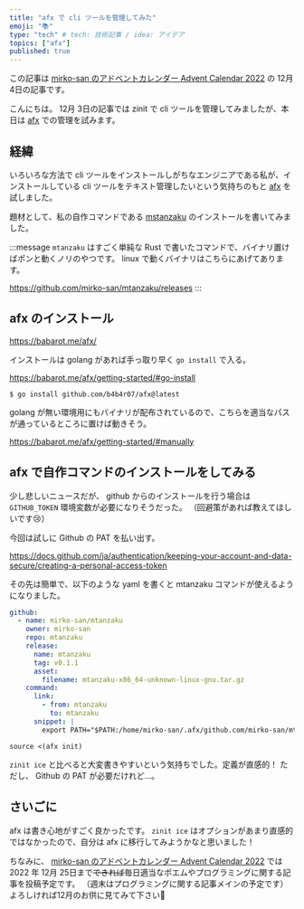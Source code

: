 ```yaml
---
title: "afx で cli ツールを管理してみた"
emoji: "📚"
type: "tech" # tech: 技術記事 / idea: アイデア
topics: ["afx"]
published: true
---
```


この記事は [mirko-san のアドベントカレンダー Advent Calendar 2022](https://adventar.org/calendars/8051) の 12月 4日の記事です。

こんにちは。
12月 3日の記事では zinit で cli ツールを管理してみましたが、本日は [afx](https://babarot.me/afx/) での管理を試みます。

## 経緯

いろいろな方法で cli ツールをインストールしがちなエンジニアである私が、インストールしている cli ツールをテキスト管理したいという気持ちのもと [afx](https://babarot.me/afx/) を試しました。

題材として、私の自作コマンドである [mstanzaku](https://github.com/mirko-san/mtanzaku) のインストールを書いてみました。

:::message
`mtanzaku` はすごく単純な Rust で書いたコマンドで、バイナリ置けばポンと動くノリのやつです。
linux で動くバイナリはこちらにあげてあります。

https://github.com/mirko-san/mtanzaku/releases
:::

## afx のインストール

https://babarot.me/afx/

インストールは golang があれば手っ取り早く `go install` で入る。

https://babarot.me/afx/getting-started/#go-install

```
$ go install github.com/b4b4r07/afx@latest
```

golang が無い環境用にもバイナリが配布されているので、こちらを適当なパスが通っているところに置けば動きそう。

https://babarot.me/afx/getting-started/#manually

## afx で自作コマンドのインストールをしてみる

少し悲しいニュースだが、 github からのインストールを行う場合は `GITHUB_TOKEN` 環境変数が必要になりそうだった。
（回避策があれば教えてほしいです😢）

今回は試しに Github の PAT を払い出す。

https://docs.github.com/ja/authentication/keeping-your-account-and-data-secure/creating-a-personal-access-token

その先は簡単で、以下のような yaml を書くと mtanzaku コマンドが使えるようになりました。

```yaml:~/.config/afx/main.yaml
github:
  - name: mirko-san/mtanzaku
    owner: mirko-san
    repo: mtanzaku
    release:
      name: mtanzaku
      tag: v0.1.1
      asset:
        filename: mtanzaku-x86_64-unknown-linux-gnu.tar.gz
    command:
      link:
        - from: mtanzaku
          to: mtanzaku
      snippet: |
        export PATH="$PATH:/home/mirko-san/.afx/github.com/mirko-san/mtanzaku"
```

```shell:~/.zshrc
source <(afx init)
```

`zinit ice` と比べると大変書きやすいという気持ちでした。定義が直感的！
ただし、 Github の PAT が必要だけれど…。

## さいごに

afx は書き心地がすごく良かったです。
`zinit ice` はオプションがあまり直感的ではなかったので、自分は afx に移行してみようかなと思いました！

ちなみに、 [mirko-san のアドベントカレンダー Advent Calendar 2022](https://adventar.org/calendars/8051) では 2022 年 12月 25日まで~~できれば~~毎日適当なポエムやプログラミングに関する記事を投稿予定です。
（週末はプログラミングに関する記事メインの予定です）
よろしければ12月のお供に見てみて下さい🤟
